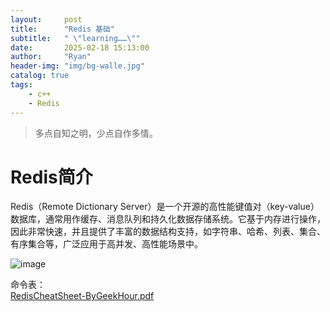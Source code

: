 ```yaml
---
layout:     post
title:      "Redis 基础"
subtitle:   " \"learning……\""
date:       2025-02-18 15:13:00
author:     "Ryan"
header-img: "img/bg-walle.jpg"
catalog: true
tags:
    - c++
    - Redis
---
```


> 多点自知之明，少点自作多情。


# Redis简介  
Redis（Remote Dictionary Server）是一个开源的高性能键值对（key-value）数据库，通常用作缓存、消息队列和持久化数据存储系统。它基于内存进行操作，因此非常快速，并且提供了丰富的数据结构支持，如字符串、哈希、列表、集合、有序集合等，广泛应用于高并发、高性能场景中。  

![image](https://github.com/user-attachments/assets/370ba8a2-5360-486d-8913-67e7006436f9)

命令表：  
[RedisCheatSheet-ByGeekHour.pdf](https://github.com/user-attachments/files/18840717/RedisCheatSheet-ByGeekHour.pdf)



















